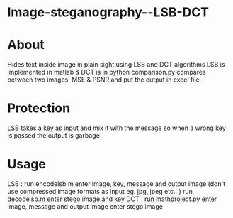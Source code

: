 # Image-steganography--LSB-DCT
# About
Hides text inside image in plain sight using LSB and DCT algorithms
LSB is implemented in matlab & DCT is in python
comparison.py compares between two images' MSE & PSNR and put the output in excel file

# Protection
LSB takes a key as input and mix it with the message so when a wrong key is passed the output is garbage 

# Usage 
LSB : run encodelsb.m enter image, key, message and output image (don't use compressed image formats as input eg. jpg, jpeg etc...) 
      run decodelsb.m enter stego image and key
DCT : run mathproject.py enter image, message and output image
                         enter stego image 
                         
